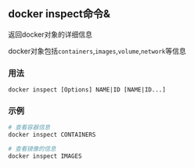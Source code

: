## docker inspect命令&

返回docker对象的详细信息

docker对象包括`containers`,`images`,`volume`,`network`等信息

### 用法
```
docker inspect [Options] NAME|ID [NAME|ID...]
```

### 示例
```sh
# 查看容器信息
docker inspect CONTAINERS

# 查看镜像的信息
docker inspect IMAGES
```